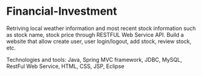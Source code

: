 # Financial-Investment

Retriving local weather information and most recent stock information such as stock name, stock price through RESTFUL Web Service API. Build a website that allow create user, user login/logout, add stock, review stock, etc.

Technologies and tools: Java, Spring MVC framework, JDBC, MySQL, RestFul Web Service, HTML, CSS, JSP, Eclipse
